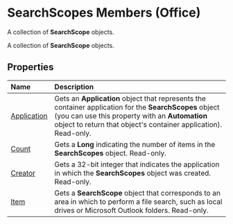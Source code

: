 
# SearchScopes Members (Office)
A collection of  **SearchScope** objects.

A collection of  **SearchScope** objects.


## Properties



|**Name**|**Description**|
|:-----|:-----|
|[Application](b98d40f1-d529-91ba-9c73-dfad5a2d428e.md)|Gets an  **Application** object that represents the container application for the **SearchScopes** object (you can use this property with an **Automation** object to return that object's container application). Read-only.|
|[Count](611eea64-3e41-27f4-4139-99cf89f7dadc.md)|Gets a  **Long** indicating the number of items in the **SearchScopes** object. Read-only.|
|[Creator](9750ca39-de4f-8326-f937-4417de783c01.md)|Gets a 32-bit integer that indicates the application in which the  **SearchScopes** object was created. Read-only.|
|[Item](a1592811-44dc-ec7f-a546-dde5669123a7.md)|Gets a  **SearchScope** object that corresponds to an area in which to perform a file search, such as local drives or Microsoft Outlook folders. Read-only.|
